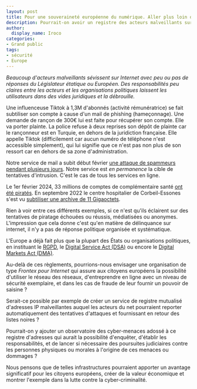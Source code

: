 ```yaml
---
layout: post
title: Pour une souveraineté européenne du numérique. Aller plus loin que le RGPD ?
description: Pourrait-on avoir un registre des acteurs malveillants sur l'internet Européen ?
author:
  display_name: Iroco
categories:
- Grand public
tags:
- sécurité
- Europe
---
```


*Beaucoup d'acteurs malveillants sévissent sur Internet avec peu ou pas de réponses du Législateur étatique ou Européen. Des responsabilités peu claires entre les acteurs et les organisations politiques laissent les utilisateurs dans des vides juridiques et la débrouille.*

Une influenceuse Tiktok à 1,3M d'abonnés (activité rémunératrice) se fait subtiliser son compte à cause d'un mail de phishing (hameçonnage). Une demande de rançon de 300€ lui est faite pour récupérer son compte. Elle va porter plainte. La police refuse à deux reprises son dépôt de plainte car le rançonneur est en Turquie, en dehors de la juridiction française. Elle appelle Tiktok (difficilement car aucun numéro de téléphone n'est accessible simplement), qui lui signifie que ce n'est pas non plus de son ressort car en dehors de sa zone d'administration.

Notre service de mail a subit début février [une attaque de spammeurs pendant plusieurs jours](/securite_et_fuite_en_avant). Notre service est *en permanence* la cible de tentatives d'intrusion. C'est le cas de tous les services en ligne.

Le 1er février 2024, 33 millions de comptes de complémentaire santé [ont été piratés](https://www.lemonde.fr/pixels/article/2024/02/07/piratage-de-viamedis-et-almerys-les-donnees-de-plus-de-33-millions-de-personnes-concernees-selon-la-cnil_6215292_4408996.html). En septembre 2022 le centre hospitalier de Corbeil-Essones s'est vu [subtiliser une archive de 11 Gigaoctets](https://www.lemonde.fr/pixels/article/2022/09/26/apres-la-cyberattaque-contre-l-hopital-de-corbeil-essonnes-ce-que-l-on-sait-sur-les-donnees-diffusees_6143245_4408996.html).

Rien à voir entre ces différents exemples, si ce n'est qu'ils éclairent sur des tentatives de piratage échouées ou réussis, médiatisées ou anonymes. L'impression que cela donne c'est qu'en matière de délinquance sur internet, il n'y a pas de réponse politique organisée et systématique.

L'Europe a déjà fait plus que la plupart des États ou organisations politiques, en instituant le [RGPD](https://www.economie.gouv.fr/entreprises/reglement-general-protection-donnees-rgpd), le [Digital Service Act (DSA)](https://www.vie-publique.fr/eclairage/285115-dsa-le-reglement-sur-les-services-numeriques-ou-digital-services-act) ou encore le [Digital Markets Act (DMA)](https://www.vie-publique.fr/eclairage/284907-dma-le-reglement-sur-les-marches-numeriques-ou-digital-markets-act).

Au-delà de ces règlements, pourrions-nous envisager une organisation de type _Frontex pour Internet_ qui assure aux citoyens européens la possibilité d'utiliser le réseau des réseaux, d'entreprendre en ligne avec un niveau de sécurité exemplaire, et dans les cas de fraude de leur fournir un pouvoir de saisine ?

Serait-ce possible par exemple de créer un service de registre mutualisé d'adresses IP malveillantes auquel les acteurs du net pourraient reporter automatiquement des tentatives d'attaques et fournissant en retour des listes noires ?

Pourrait-on y ajouter un observatoire des cyber-menaces adossé à ce registre d'adresses qui aurait la possibilité d'enquêter, d'établir les responsabilités, et de lancer si nécessaire des poursuites judiciaires contre les personnes physiques ou morales à l'origine de ces menaces ou dommages ?

Nous pensons que de telles infrastructures pourraient apporter un avantage significatif pour les citoyens européens, créer de la valeur économique et montrer l'exemple dans la lutte contre la cyber-criminalité.

